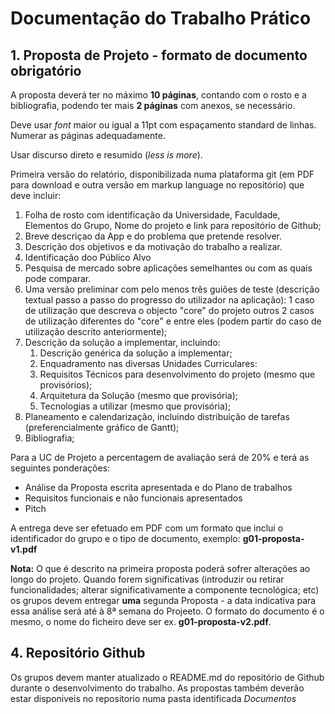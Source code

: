 # Documentação do Trabalho Prático

## 1. Proposta de Projeto - formato de documento obrigatório

A proposta deverá ter no máximo **10 páginas**, contando com o rosto e a bibliografia, podendo ter mais **2 páginas** com anexos, se necessário.

Deve usar *font* maior ou igual a 11pt com espaçamento standard de linhas. Numerar as páginas adequadamente.

Usar discurso direto e resumido (*less is more*). 

Primeira versão do relatório, disponibilizada numa plataforma git (em PDF para download e outra versão em markup language no repositório) que deve incluir:
1. Folha de rosto com identificação da Universidade, Faculdade, Elementos do Grupo, Nome do projeto e link para repositório de Github;
2. Breve descriçao da App e do problema que pretende resolver.
3. Descrição dos objetivos e da motivação do trabalho a realizar.
4. Identificação doo Público Alvo
5. Pesquisa de mercado sobre aplicações semelhantes ou com as quais pode comparar.
6. Uma versão preliminar com pelo menos três guiões de teste (descrição textual passo a passo do progresso do utilizador na aplicação): 1 caso de utilização que descreva o objecto "core" do projeto
outros 2 casos de utilização diferentes do "core" e entre eles (podem partir do caso de utilização descrito anteriormente);
7. Descrição da solução a implementar, incluindo:
   1. Descrição genérica da solução a implementar;
   2. Enquadramento nas diversas Unidades Curriculares: 
   3. Requisitos Técnicos para desenvolvimento do projeto (mesmo que provisórios);
   4. Arquitetura da Solução (mesmo que provisória);
   5. Tecnologias a utilizar (mesmo que provisória);
8. Planeamento e calendarização, incluindo distribuição de tarefas (preferencialmente gráfico de Gantt);
9. Bibliografia;

Para a UC de Projeto a percentagem de avaliação será de 20% e terá as seguintes ponderações:
- Análise da Proposta escrita apresentada e do Plano de trabalhos
- Requisitos funcionais e não funcionais apresentados
- Pitch

A entrega deve ser efetuado em PDF com um formato que inclui o identificador do grupo e o tipo de documento, exemplo: **g01-proposta-v1.pdf**

**Nota:** O que é descrito na primeira proposta poderá sofrer alterações ao longo do projeto. Quando forem significativas (introduzir ou retirar funcionalidades; alterar significativamente a componente tecnológica; etc) os grupos devem entregar **uma** segunda Proposta - a data indicativa para essa análise será até à 8ª semana do Projeeto. O formato do documento é o mesmo, o nome do ficheiro deve ser ex. **g01-proposta-v2.pdf**.

## 4. Repositório Github

Os grupos devem manter atualizado o README.md do repositório de Github durante o desenvolvimento do trabalho.
As propostas também deverão estar disponiveis no repositorio numa pasta identificada *Documentos*
